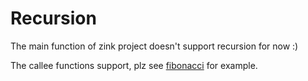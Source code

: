 # Recursion

The main function of zink project doesn't support recursion for now :)

The callee functions support, plz see [fibonacci](/examples/fibonacci.md) for example.
